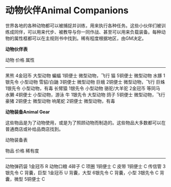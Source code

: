 # 动物伙伴Animal Companions

世界各地的各种动物都可以被捕捉并训练，用来执行各种任务。这些小伙伴们被训练成同伴，可以用来代步、被教导与你一同作战、甚至可以用来负载装备。每种动物的属性框都可以在主规则书中找到。稀有程度根据地区，由GM决定。

**动物伙伴表**

  动物          价格      属性
  ------------- --------- ----------------
  黑熊          4金冠币   大型动物
  蝙蝠          1铜便士   微型动物，飞行
  猫            5铜便士   微型动物
  水豚          1银先令   小型动物
  雪貂/白鼬     3铜便士   微型动物
  巨蛾          2铜便士   微型动物，飞行
  巨蛛          1银先令   小型动物，有毒
  长臂猿        1银先令   小型动物
  骆驼/大羊驼   2金冠币   等同马
  水獭          4铜便士   小型动物，游泳
  牛            1银先令   大型动物
  鸽子          5铜便士   微型动物，飞行
  豪猪          2铜便士   微型动物
  响尾蛇        2铜便士   微型动物，有毒

**动物装备Animal Gear**

这些物品是为了动物使用，或是为了照顾动物而制造的。这些物品大多数都可以在普通商店或补给品商店找到。

动物装备表

  物品         价格      稀有度
  ------------ --------- --------
  动物弹药袋   1金冠币   R
  动物口粮     4碎子     C
  项圈         1铜便士   C
  皮带         1铜便士   C
  传信管       3银先令   C
  背囊，巨型   1金冠币   U
  背囊，大型   6银先令   C
  背囊，小型   3银先令   C
  背囊，微型   5铜便士   C
